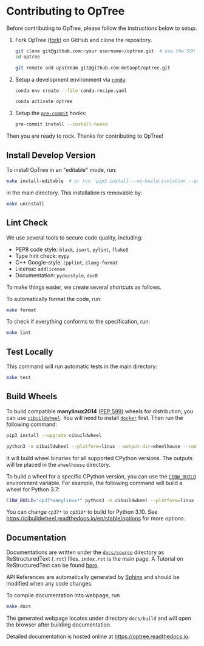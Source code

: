 # Contributing to OpTree

Before contributing to OpTree, please follow the instructions below to setup.

1. Fork OpTree ([fork](https://github.com/metaopt/optree/fork)) on GitHub and clone the repository.

    ```bash
    git clone git@github.com:<your username>/optree.git  # use the SSH protocol
    cd optree

    git remote add upstream git@github.com:metaopt/optree.git
    ```

2. Setup a development environment via [`conda`](https://github.com/conda/conda):

    ```bash
    conda env create --file conda-recipe.yaml

    conda activate optree
    ```

3. Setup the [`pre-commit`](https://pre-commit.com) hooks:

    ```bash
    pre-commit install --install-hooks
    ```

Then you are ready to rock. Thanks for contributing to OpTree!

## Install Develop Version

To install OpTree in an "editable" mode, run:

```bash
make install-editable  # or run `pip3 install --no-build-isolation --editable .`
```

in the main directory. This installation is removable by:

```bash
make uninstall
```

## Lint Check

We use several tools to secure code quality, including:

- PEP8 code style: `black`, `isort`, `pylint`, `flake8`
- Type hint check: `mypy`
- C++ Google-style: `cpplint`, `clang-format`
- License: `addlicense`
- Documentation: `pydocstyle`, `doc8`

To make things easier, we create several shortcuts as follows.

To automatically format the code, run:

```bash
make format
```

To check if everything conforms to the specification, run:

```bash
make lint
```

## Test Locally

This command will run automatic tests in the main directory:

```bash
make test
```

## Build Wheels

To build compatible **manylinux2014** ([PEP 599](https://peps.python.org/pep-0599)) wheels for distribution, you can use [`cibuildwheel`](https://github.com/pypa/cibuildwheel).
You will need to install [`docker`](https://www.docker.com) first.
Then run the following command:

```bash
pip3 install --upgrade cibuildwheel

python3 -m cibuildwheel --platform=linux --output-dir=wheelhouse --config-file=pyproject.toml
```

It will build wheel binaries for all supported CPython versions. The outputs will be placed in the `wheelhouse` directory.

To build a wheel for a specific CPython version, you can use the [`CIBW_BUILD`](https://cibuildwheel.readthedocs.io/en/stable/options/#build-skip) environment variable.
For example, the following command will build a wheel for Python 3.7:

```bash
CIBW_BUILD="cp37*manylinux*" python3 -m cibuildwheel --platform=linux --output-dir=wheelhouse --config-file=pyproject.toml
```

You can change `cp37*` to `cp310*` to build for Python 3.10. See <https://cibuildwheel.readthedocs.io/en/stable/options> for more options.

## Documentation

Documentations are written under the [`docs/source`](https://github.com/metaopt/optree/tree/HEAD/docs/source) directory as ReStructuredText (`.rst`) files.
`index.rst` is the main page.
A Tutorial on ReStructuredText can be found [here](https://pythonhosted.org/an_example_pypi_project/sphinx.html).

API References are automatically generated by [Sphinx](http://www.sphinx-doc.org/en/stable) and should be modified when any code changes.

To compile documentation into webpage, run

```bash
make docs
```

The generated webpage locates under directory `docs/build` and will open the browser after building documentation.

Detailed documentation is hosted online at <https://optree.readthedocs.io>.
